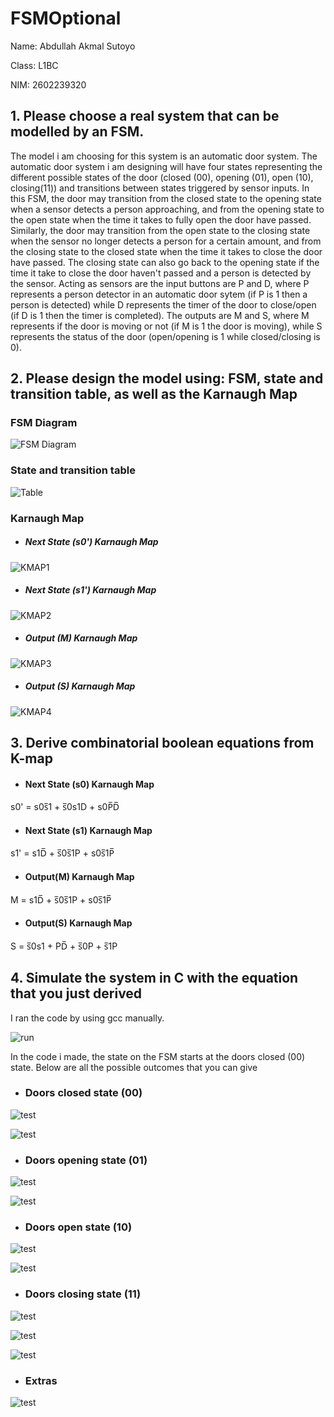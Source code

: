 # FSMOptional
Name: Abdullah Akmal Sutoyo


Class: L1BC


NIM: 2602239320

## 1. Please choose a real system that can be modelled by an FSM.
The model i am choosing for this system is an automatic door system. The automatic door system i am designing will have four states representing the different possible states of the door (closed (00), opening (01), open (10), closing(11)) and transitions between states triggered by sensor inputs. In this FSM, the door may transition from the closed state to the opening state when a sensor detects a person approaching, and from the opening state to the open state when the time it takes to fully open the door have passed. Similarly, the door may transition from the open state to the closing state when the sensor no longer detects a person for a certain amount, and from the closing state to the closed state when the time it takes to close the door have passed. The closing state can also go back to the opening state if the time it take to close the door haven't passed and a person is detected by the sensor. Acting as sensors are the input buttons are P and D, where P represents a person detector in an automatic door sytem (if P is 1 then a person is detected) while D represents the timer of the door to close/open (if D is 1 then the timer is completed). The outputs are M and S, where M represents if the door is moving or not (if M is 1 the door is moving), while S represents the status of the door (open/opening is 1 while closed/closing is 0).

## 2. Please design the model using: FSM, state and transition table, as well as the Karnaugh Map
### FSM Diagram
![FSM Diagram](Images/FSM_Diagram.png)
### State and transition table
![Table](Images/statetransition.png)
### Karnaugh Map
- ##### Next State (s0') Karnaugh Map
![KMAP1](Images/KMAP-1.png)
- ##### Next State (s1') Karnaugh Map
![KMAP2](Images/KMAP-2&3.png)
- ##### Output (M) Karnaugh Map
![KMAP3](Images/KMAP-2&3.png)
- ##### Output (S) Karnaugh Map
![KMAP4](Images/KMAP-4.png)

## 3. Derive combinatorial boolean equations from K-map
- #### Next State (s0) Karnaugh Map
s0' = s0s̅1 + s̅0s1D + s0P̅D̅ 
- #### Next State (s1) Karnaugh Map
s1' = s1D̅ + s̅0s̅1P + s0s̅1P̅
- #### Output(M) Karnaugh Map
M = s1D̅ + s̅0s̅1P + s0s̅1P̅
- #### Output(S) Karnaugh Map
S = s̅0s1 + PD̅ + s̅0P + s̅1P

## 4. Simulate the system in C with the equation that you just derived
I ran the code by using gcc manually.


![run](Images/test1.png)



In the code i made, the state on the FSM starts at the doors closed (00) state. Below are all the possible outcomes that you can give
- ### Doors closed state (00)
![test](Images/test2.png)


![test](Images/test3.png)
- ### Doors opening state (01)
![test](Images/test4.png)


![test](Images/test5.png)

- ### Doors open state (10)
![test](Images/test6.png)


![test](Images/test7.png)


- ### Doors closing state (11)
![test](Images/test8.png)


![test](Images/test9.png)


![test](Images/test10.png)
- ### Extras
![test](Images/test11.png)





